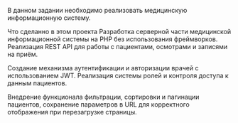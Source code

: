 В данном задании необходимо реализовать медицинскую информационную систему.

Что сделанно в этом проекта Разработка серверной части медицинской информационной системы на PHP без использования фреймворков. Реализация REST API для работы с пациентами, осмотрами и записями на приём.

Создание механизма аутентификации и авторизации врачей с использованием JWT. Реализация системы ролей и контроля доступа к данным пациентов.

Внедрение функционала фильтрации, сортировки и пагинации пациентов, сохранение параметров в URL для корректного отображения при перезагрузке страницы.
